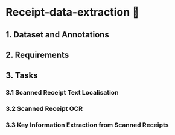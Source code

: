 # Receipt-data-extraction :raising_hand:

## 1. Dataset and Annotations

## 2. Requirements

## 3. Tasks

### 3.1 Scanned Receipt Text Localisation

### 3.2 Scanned Receipt OCR

### 3.3 Key Information Extraction from Scanned Receipts


